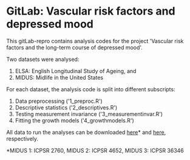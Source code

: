 # GitLab: Vascular risk factors and depressed mood

This gitLab-repro contains analysis codes for the project 'Vascular risk factors and the long-term course of depressed mood'. 

Two datasets were analysed: 

1. ELSA: English Longitudinal Study of Ageing, and
2. MIDUS: Midlife in the United States

For each dataset, the analysis code is split into different subscripts:

1. Data preprocessing ('1_preproc.R')
2. Descriptive statistics ('2_descriptives.R')
3. Testing measurement invariance ('3_measurementinvar.R')
4. Fitting the growth models ('4_growthmodels.R')

All data to run the analyses can be downloaded [here](https://www.icpsr.umich.edu/icpsrweb/ICPSR/series/203)* and [here](https://beta.ukdataservice.ac.uk/datacatalogue/series/series?id=200011), respectively. 

*MIDUS 1: ICPSR 2760, MIDUS 2: ICPSR 4652, MIDUS 3: ICPSR 36346
